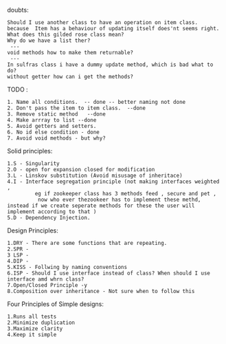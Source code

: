 doubts:

    Should I use another class to have an operation on item class.
    because  Item has a behaviour of updating itself does'nt seems right.
    What does this gilded rose class mean?
    Why do we have a list ther?
     ---
    void methods how to make them returnable?
     ---
    In sulfras class i have a dummy update method, which is bad what to do?
    without getter how can i get the methods?



TODO :

    1. Name all conditions.  -- done -- better naming not done
    2. Don't pass the item to item class.  --done
    3. Remove static method   --done
    4. Make arrray to list --done
    5. Avoid getters and setters.
    6. No id else condition - done
    7. Avoid void methods - but why?


Solid principles:

    1.S - Singularity
    2.O - open for expansion closed for modification
    3.L - Linskov substitution (Avoid misusage of inheritace)
    4.I - Interface segregation principle (not making interfaces weighted ,
             eg if zookeeper class has 3 methods feed , secure and pet ,
              now who ever thezookeer has to implement these methd, instead if we create seperate methods for these the user will implement according to that )
    5.D - Dependency Injection.

Design Principles:

    1.DRY - There are some functions that are repeating.
    2.SPR -
    3 LSP -
    4.DIP -
    5.KISS - Follwing by naming conventions
    6.ISP - Should I use interface instead of class? When should I use interface amd whrn class?
    7.Open/Closed Principle -y
    8.Composition over inheritance - Not sure when to follow this

Four Principles of Simple designs:

    1.Runs all tests
    2.Minimize duplication
    3.Maximize clarity
    4.Keep it simple
